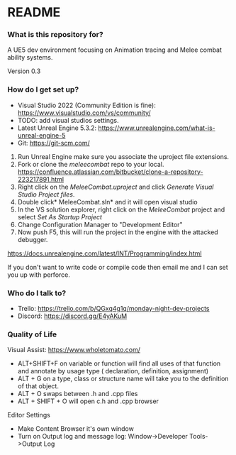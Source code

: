 # README #


### What is this repository for? ###

A UE5 dev environment focusing on Animation tracing and Melee combat ability systems.

Version 0.3


### How do I get set up? ###

* Visual Studio 2022 (Community Edition is fine): https://www.visualstudio.com/vs/community/
* TODO: add visual studios settings.
* Latest Unreal Engine 5.3.2: https://www.unrealengine.com/what-is-unreal-engine-5
* Git: https://git-scm.com/


1. Run Unreal Engine make sure you associate the uproject file extensions.  
2. Fork or clone the *meleecombat* repo to your local.  https://confluence.atlassian.com/bitbucket/clone-a-repository-223217891.html
3. Right click on the *MeleeCombat.uproject* and click *Generate Visual Studio Project files*.
4. Double click* MeleeCombat.sln* and it will open visual studio
5. In the VS solution explorer, right click on the *MeleeCombat* project and select *Set As Startup Project*
6. Change Configuration Manager to "Development Editor"
7. Now push F5, this will run the project in the engine with the attacked debugger.

https://docs.unrealengine.com/latest/INT/Programming/index.html

If you don't want to write code or compile code then email me and I can set you up with perforce.


### Who do I talk to? ###

* Trello: https://trello.com/b/QGxq4g1q/monday-night-dev-projects
* Discord: https://discord.gg/E4yAKuM

### Quality of Life ###
Visual Assist: https://www.wholetomato.com/


* ALT+SHIFT+F on variable or function will find all uses of that function and annotate by usage type ( declaration, definition, assignment)
* ALT + G on a type, class or structure name will take you to the definition of that object.
* ALT + O swaps between .h and .cpp files
* ALT + SHIFT + O will open c.h and .cpp browser

Editor Settings

* Make Content Browser it's own window
* Turn on Output log and message log: Window->Developer Tools->Output Log